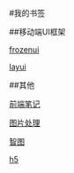 #我的书签

##移动端UI框架

[frozenui](http://frozenui.github.io/)

[layui](http://frozenui.github.io/)

##其他

[前端笔记](http://www.cssue.com/)

[图片处理](https://tinypng.com/)

[智图](http://zhitu.isux.us/)

[h5](http://xw.qq.com/iphone/m/yutu/ythuizy.html)
